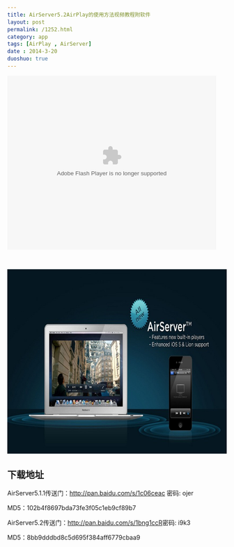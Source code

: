 ```yaml
---
title: AirServer5.2AirPlay的使用方法视频教程附软件
layout: post
permalink: /1252.html
category: app
tags: [AirPlay , AirServer]
date : 2014-3-20
duoshuo: true
---
```

<embed src="http://player.youku.com/player.php/sid/XNjgzMTA4ODQ0/v.swf" allowFullScreen="true" quality="high" width="480" height="400" align="middle" allowScriptAccess="always" type="application/x-shockwave-flash">
</embed>

&nbsp;

<img class=" size-full wp-image-3103 aligncenter" src="/wp-content/uploads/2014/03/AirServer.jpg" alt="AirServer" width="820" height="424" />

## 下载地址

AirServer5.1.1传送门：<http://pan.baidu.com/s/1c06ceac> 密码: ojer

MD5：102b4f8697bda73fe3f05c1eb9cf89b7

AirServer5.2传送门：<http://pan.baidu.com/s/1bng1ccR>密码: i9k3

MD5：8bb9dddbd8c5d695f384aff6779cbaa9


